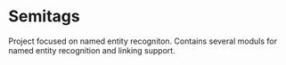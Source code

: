 Semitags
========

Project focused on named entity recogniton. Contains several moduls for named entity recognition and linking support.
